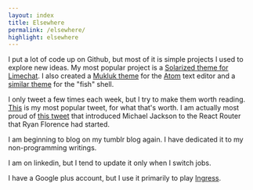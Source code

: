 ```yaml
---
layout: index
title: Elsewhere
permalink: /elsewhere/
highlight: elsewhere
---
```


[<i class="fa fa-github-alt"></i>](https://github.com/phaedryx) I put a lot of
code up on Github, but most of it is simple projects I used to explore new
ideas. My most popular project is a [Solarized theme for Limechat](https://github.com/phaedryx/limechat-solarized-theme).
I also created a [Mukluk theme](https://github.com/phaedryx/mukluk-syntax) for
the [Atom](https://atom.io/) text editor and a [similar theme](https://github.com/phaedryx/trout)
for the "fish" shell.

[<i class="fa fa-twitter"></i>](https://twitter.com/phaedryx) I only tweet a few
times each week, but I try to make them worth reading.
[This](https://twitter.com/phaedryx/status/123434707164729344) is my most
popular tweet, for what that's worth. I am actually most proud of
[this tweet](https://twitter.com/mjackson/status/469137307576963072) that
introduced Michael Jackson to the React Router that Ryan Florence had started.

[<i class="fa fa-tumblr-square"></i>](http://tadthorley.com/) I am beginning to
blog on my tumblr blog again. I have dedicated it to my non-programming writings.

[<i class="fa fa-linkedin-square"></i>](https://www.linkedin.com/in/tadthorley)
I am on linkedin, but I tend to update it only when I switch jobs.

[<i class="fa fa-google-plus-square"></i>](https://plus.google.com/+TadThorley)
I have a Google plus account, but I use it primarily to play
[Ingress](https://www.ingress.com/).
